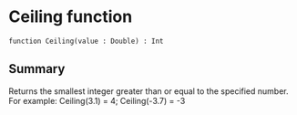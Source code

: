 # Ceiling function

`function Ceiling(value : Double) : Int`

## Summary
Returns the smallest integer greater than or equal to the specified number.
For example: Ceiling(3.1) = 4; Ceiling(-3.7) = -3
